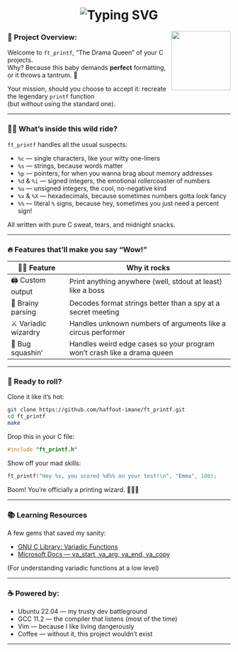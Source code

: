 <h1 align="center">
  <img src="https://readme-typing-svg.herokuapp.com/?color=F761C0&?&font=Righteous&size=35&center=true&vCenter=true&width=500&height=70&duration=4000&lines=welcome+to+ft_printf!;" alt="Typing SVG" />
</h1>
<img align="right" src="https://media.giphy.com/media/v1.Y2lkPTc5MGI3NjExZ2l3dXRpZGhydHcwcmtoNmhsNWU3c3N4YjMxMW8yeWIxdHh1MzR5MCZlcD12MV9zdGlja2Vyc19zZWFyY2gmY3Q9cw/RMvt4YIZRaS5JcihQQ/giphy.gif" width="134" />

### 🎉 Project Overview:

Welcome to `ft_printf`, “The Drama Queen” of your C projects.  
Why? Because this baby demands **perfect** formatting, or it throws a tantrum. 🧐  

Your mission, should you choose to accept it: recreate the legendary `printf` function  
(but *without* using the standard one).  

---

### 🕵️‍♀️ What’s inside this wild ride?

`ft_printf` handles all the usual suspects:

- `%c` — single characters, like your witty one-liners  
- `%s` — strings, because words matter  
- `%p` — pointers, for when you wanna brag about memory addresses  
- `%d` & `%i` — signed integers, the emotional rollercoaster of numbers  
- `%u` — unsigned integers, the cool, no-negative kind  
- `%x` & `%X` — hexadecimals, because sometimes numbers gotta look fancy  
- `%%` — literal `%` signs, because hey, sometimes you just need a percent sign!

All written with pure C sweat, tears, and midnight snacks.

---

### 🔥 Features that’ll make you say “Wow!”

<div align="center">

| 🤹‍♂️ Feature | Why it rocks |
|--------------|--------------|
| 🖨 Custom output | Print anything anywhere (well, stdout at least) like a boss |
| 🧠 Brainy parsing | Decodes format strings better than a spy at a secret meeting |
| ⚔️ Variadic wizardry | Handles unknown numbers of arguments like a circus performer |
| 🐞 Bug squashin’ | Handles weird edge cases so your program won’t crash like a drama queen |

</div>

---

### 🚀 Ready to roll?

Clone it like it’s hot:
```bash
git clone https://github.com/haffout-imane/ft_printf.git
cd ft_printf
make
```

Drop this in your C file:
```c
#include "ft_printf.h"
```

Show off your mad skills:
```c
ft_printf("Hey %s, you scored %d%% on your test!\n", "Emma", 100);
```
Boom! You’re officially a printing wizard. 🧙‍♀️✨

---

### 📚 Learning Resources

A few gems that saved my sanity:

- [GNU C Library: Variadic Functions](https://www.gnu.org/software/libc/manual/html_node/Variadic-Functions.html)  
- [Microsoft Docs — va_start, va_arg, va_end, va_copy](https://learn.microsoft.com/fr-fr/cpp/c-runtime-library/reference/va-arg-va-copy-va-end-va-start?view=msvc-170)

(For understanding variadic functions at a low level)

---

### ☕ Powered by:

- Ubuntu 22.04 — my trusty dev battleground
- GCC 11.2 — the compiler that listens (most of the time)
- Vim — because I like living dangerously
- Coffee — without it, this project wouldn’t exist

---
